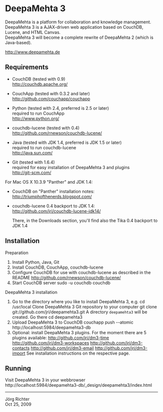 
DeepaMehta 3
============

DeepaMehta is a platform for collaboration and knowledge management.  
DeepaMehta 3 is a AJAX-driven web application based on CouchDB, Lucene, and HTML Canvas.  
DeepaMehta 3 will become a complete rewrite of DeepaMehta 2 (which is Java-based).

<http://www.deepamehta.de>


Requirements
------------

* CouchDB (tested with 0.9)  
  <http://couchdb.apache.org/>

* CouchApp (tested with 0.3.2 and later)  
  <http://github.com/couchapp/couchapp>

* Python (tested with 2.4, preferred is 2.5 or later)  
  required to run CouchApp  
  <http://www.python.org/>

* couchdb-lucene (tested with 0.4)  
  <http://github.com/rnewson/couchdb-lucene/>

* Java (tested with JDK 1.4, preferred is JDK 1.5 or later)  
  required to run couchdb-lucene  
  <http://java.sun.com/>

* Git (tested with 1.6.4)  
  required for easy installation of DeepaMehta 3 and plugins  
  <http://git-scm.com/>

For Mac OS X 10.3.9 "Panther" and JDK 1.4:

* CouchDB on "Panther" installation notes:  
  <http://triumphofthenerds.blogspot.com/>

* couchdb-lucene 0.4 backport to JDK 1.4:  
  <http://github.com/jri/couchdb-lucene-jdk14/>

  There, in the Downloads section, you'll find also the Tika 0.4 backport to JDK 1.4


Installation
------------

Preparation

1.  Install Python, Java, Git
2.  Install CouchDB, CouchApp, couchdb-lucene
3.  Configure CouchDB for use with couchdb-lucene as described in the README
        <http://github.com/rnewson/couchdb-lucene/>
4.  Start CouchDB server
        sudo -u couchdb couchdb

DeepaMehta 3 installation

1.  Go to the directory where you like to install DeepaMehta 3, e.g.
        cd /usr/local
    Clone DeepaMehta 3 Git repository to your computer
        git clone git://github.com/jri/deepamehta3.git
    A directory `deepamehta3` will be created. Go there
        cd deepamehta3
2.  Upload DeepaMehta 3 to CouchDB
        couchapp push --atomic http://localhost:5984/deepamehta3-db
3.  Optional: install DeepaMehta 3 plugins. For the moment there are 5 plugins available:
        <http://github.com/jri/dm3-time>
        <http://github.com/jri/dm3-workspaces>
        <http://github.com/jri/dm3-contacts>
        <http://github.com/jri/dm3-email>
        <http://github.com/jri/dm3-import>
    See installation instructions on the respective page.


Running
-------

Visit DeepaMehta 3 in your webbrowser
    http://localhost:5984/deepamehta3-db/_design/deepamehta3/index.html


------------
Jörg Richter  
Oct 25, 2009
